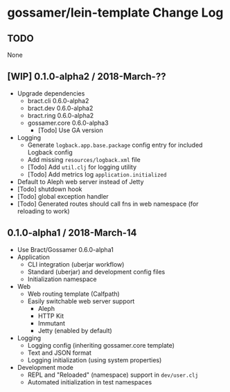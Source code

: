 # gossamer/lein-template Change Log

## TODO

None


## [WIP] 0.1.0-alpha2 / 2018-March-??

- Upgrade dependencies
  - bract.cli  0.6.0-alpha2
  - bract.dev  0.6.0-alpha2
  - bract.ring 0.6.0-alpha2
  - gossamer.core 0.6.0-alpha3
    - [Todo] Use GA version
- Logging
  - Generate `logback.app.base.package` config entry for included Logback config
  - Add missing `resources/logback.xml` file
  - [Todo] Add `util.clj` for logging utility
  - [Todo] Add metrics log `application.initialized`
- Default to Aleph web server instead of Jetty
- [Todo] shutdown hook
- [Todo] global exception handler
- [Todo] Generated routes should call fns in web namespace (for reloading to work)


## 0.1.0-alpha1 / 2018-March-14

- Use Bract/Gossamer 0.6.0-alpha1
- Application
  - CLI integration (uberjar workflow)
  - Standard (uberjar) and development config files
  - Initialization namespace
- Web
  - Web routing template (Calfpath)
  - Easily switchable web server support
    - Aleph
    - HTTP Kit
    - Immutant
    - Jetty (enabled by default)
- Logging
  - Logging config (inheriting gossamer.core template)
  - Text and JSON format
  - Logging initialization (using system properties)
- Development mode
  - REPL and "Reloaded" (namespace) support in `dev/user.clj`
  - Automated initialization in test namespaces

